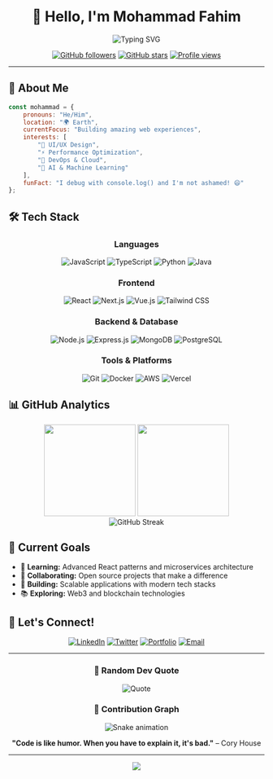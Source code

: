 <div align="center">

# 👋 Hello, I'm Mohammad Fahim

<img src="https://readme-typing-svg.herokuapp.com?font=Fira+Code&size=22&duration=3000&pause=1000&color=6366F1&center=true&vCenter=true&width=435&lines=Full+Stack+Developer;Open+Source+Enthusiast;Problem+Solver;Always+Learning" alt="Typing SVG" />

<br/>

[![GitHub followers](https://img.shields.io/github/followers/mohdfxhym?style=for-the-badge&color=6366f1&labelColor=1e293b)](https://github.com/mohdfxhym)
[![GitHub stars](https://img.shields.io/github/stars/mohdfxhym?style=for-the-badge&color=10b981&labelColor=1e293b)](https://github.com/mohdfxhym)
[![Profile views](https://komarev.com/ghpvc/?username=mohdfxhym&style=for-the-badge&color=f59e0b&label=Profile+Views)](https://github.com/mohdfxhym)

</div>

---

## 🚀 About Me

```javascript
const mohammad = {
    pronouns: "He/Him",
    location: "🌍 Earth",
    currentFocus: "Building amazing web experiences",
    interests: [
        "🎨 UI/UX Design",
        "⚡ Performance Optimization", 
        "🔧 DevOps & Cloud",
        "🤖 AI & Machine Learning"
    ],
    funFact: "I debug with console.log() and I'm not ashamed! 😄"
};
```

## 🛠️ Tech Stack

<div align="center">

### Languages
![JavaScript](https://img.shields.io/badge/JavaScript-F7DF1E?style=for-the-badge&logo=javascript&logoColor=black)
![TypeScript](https://img.shields.io/badge/TypeScript-007ACC?style=for-the-badge&logo=typescript&logoColor=white)
![Python](https://img.shields.io/badge/Python-3776AB?style=for-the-badge&logo=python&logoColor=white)
![Java](https://img.shields.io/badge/Java-ED8B00?style=for-the-badge&logo=openjdk&logoColor=white)

### Frontend
![React](https://img.shields.io/badge/React-20232A?style=for-the-badge&logo=react&logoColor=61DAFB)
![Next.js](https://img.shields.io/badge/Next.js-000000?style=for-the-badge&logo=next.js&logoColor=white)
![Vue.js](https://img.shields.io/badge/Vue.js-35495E?style=for-the-badge&logo=vue.js&logoColor=4FC08D)
![Tailwind CSS](https://img.shields.io/badge/Tailwind_CSS-38B2AC?style=for-the-badge&logo=tailwind-css&logoColor=white)

### Backend & Database
![Node.js](https://img.shields.io/badge/Node.js-43853D?style=for-the-badge&logo=node.js&logoColor=white)
![Express.js](https://img.shields.io/badge/Express.js-404D59?style=for-the-badge&logo=express&logoColor=white)
![MongoDB](https://img.shields.io/badge/MongoDB-4EA94B?style=for-the-badge&logo=mongodb&logoColor=white)
![PostgreSQL](https://img.shields.io/badge/PostgreSQL-316192?style=for-the-badge&logo=postgresql&logoColor=white)

### Tools & Platforms
![Git](https://img.shields.io/badge/Git-F05032?style=for-the-badge&logo=git&logoColor=white)
![Docker](https://img.shields.io/badge/Docker-2496ED?style=for-the-badge&logo=docker&logoColor=white)
![AWS](https://img.shields.io/badge/AWS-232F3E?style=for-the-badge&logo=amazon-aws&logoColor=white)
![Vercel](https://img.shields.io/badge/Vercel-000000?style=for-the-badge&logo=vercel&logoColor=white)

</div>

## 📊 GitHub Analytics

<div align="center">
  <img height="180em" src="https://github-readme-stats.vercel.app/api?username=mohdfxhym&show_icons=true&theme=tokyonight&include_all_commits=true&count_private=true"/>
  <img height="180em" src="https://github-readme-stats.vercel.app/api/top-langs/?username=mohdfxhym&layout=compact&langs_count=8&theme=tokyonight"/>
</div>

<div align="center">
  <img src="https://github-readme-streak-stats.herokuapp.com/?user=mohdfxhym&theme=tokyonight" alt="GitHub Streak" />
</div>

## 🎯 Current Goals

- 🌱 **Learning:** Advanced React patterns and microservices architecture
- 💞️ **Collaborating:** Open source projects that make a difference
- 🚀 **Building:** Scalable applications with modern tech stacks
- 📚 **Exploring:** Web3 and blockchain technologies

## 🤝 Let's Connect!

<div align="center">

[![LinkedIn](https://img.shields.io/badge/LinkedIn-0077B5?style=for-the-badge&logo=linkedin&logoColor=white)](https://linkedin.com/in/mohdfxhym)
[![Twitter](https://img.shields.io/badge/Twitter-1DA1F2?style=for-the-badge&logo=twitter&logoColor=white)](https://twitter.com/mohdfxhym)
[![Portfolio](https://img.shields.io/badge/Portfolio-FF5722?style=for-the-badge&logo=google-chrome&logoColor=white)](https://mohdfxhym.dev)
[![Email](https://img.shields.io/badge/Email-D14836?style=for-the-badge&logo=gmail&logoColor=white)](mailto:mohdfxhym@gmail.com)

</div>

---

<div align="center">

### 💭 Random Dev Quote
![Quote](https://quotes-github-readme.vercel.app/api?type=horizontal&theme=tokyonight)

### 🐍 Contribution Graph
![Snake animation](https://github.com/mohdfxhym/mohdfxhym/blob/output/github-contribution-grid-snake.svg)

**"Code is like humor. When you have to explain it, it's bad."** – Cory House

</div>

---

<div align="center">
  <img src="https://capsule-render.vercel.app/api?type=waving&color=gradient&height=100&section=footer"/>
</div>